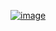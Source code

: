[![image](https://github.com/wow2658/CodingTest/assets/34699039/b37c5a34-ee6f-4065-b65a-c9f0b0d9e022)](https://www.acmicpc.net/problem/7569)
